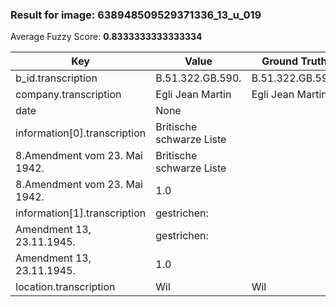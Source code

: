 ### Result for image: 638948509529371336_13_u_019
Average Fuzzy Score: **0.8333333333333334**
<small>

| Key | Value | Ground Truth | Score |
| --- | --- | --- | --- |
| b_id.transcription | B.51.322.GB.590. | B.51.322.GB.590. | 1.0 |
| company.transcription | Egli Jean Martin | Egli Jean Martin | 1.0 |
| date | None |  | 0.0 |
| information[0].transcription | Britische schwarze Liste
8.Amendment vom 23. Mai 1942. | Britische schwarze Liste
8.Amendment vom 23. Mai 1942. | 1.0 |
| information[1].transcription | gestrichen:
Amendment 13, 23.11.1945. | gestrichen:
Amendment 13, 23.11.1945. | 1.0 |
| location.transcription | Wil | Wil | 1.0 |

</small>

